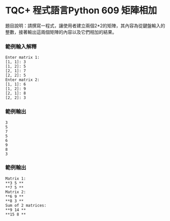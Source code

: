 # TQC+ 程式語言Python 609 矩陣相加
題目說明：請撰寫一程式，讓使用者建立兩個2*2的矩陣，其內容為從鍵盤輸入的整數，接著輸出這兩個矩陣的內容以及它們相加的結果。

### 範例輸入解釋
```shell
Enter matrix 1:
[1, 1]: 3
[1, 2]: 5
[2, 1]: 7
[2, 2]: 5
Enter matrix 2:
[1, 1]: 6
[1, 2]: 9
[2, 1]: 8
[2, 2]: 3
```

### 範例輸出
```shell
3
5
7
5
6
9
8
3
```
### 範例輸出
```
Matrix 1:
**3 5 **
**7 5 **
Matrix 2:
**6 9 **
**8 3 **
Sum of 2 matrices:
**9 14 **
**15 8 **
```